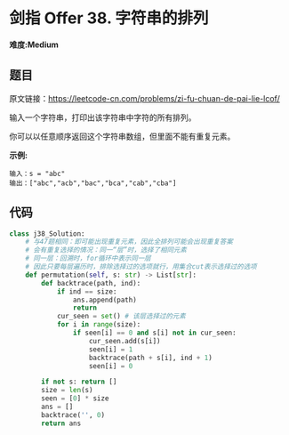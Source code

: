 # 剑指 Offer 38. 字符串的排列
**难度:Medium**
## 题目
原文链接：https://leetcode-cn.com/problems/zi-fu-chuan-de-pai-lie-lcof/

输入一个字符串，打印出该字符串中字符的所有排列。

你可以以任意顺序返回这个字符串数组，但里面不能有重复元素。

**示例:**
```
输入：s = "abc"
输出：["abc","acb","bac","bca","cab","cba"]
```

## 代码
```python
class j38_Solution:
    # 与47题相同：即可能出现重复元素，因此全排列可能会出现重复答案
    # 会有重复选择的情况：同一“层”时，选择了相同元素
    # 同一层：回溯时，for循环中表示同一层
    # 因此只要每层遍历时，排除选择过的选项就行，用集合cut表示选择过的选项
    def permutation(self, s: str) -> List[str]:
        def backtrace(path, ind):
            if ind == size:
                ans.append(path)
                return
            cur_seen = set() # 该层选择过的元素
            for i in range(size):
                if seen[i] == 0 and s[i] not in cur_seen:
                    cur_seen.add(s[i])
                    seen[i] = 1
                    backtrace(path + s[i], ind + 1)
                    seen[i] = 0

        if not s: return []
        size = len(s)
        seen = [0] * size
        ans = []
        backtrace('', 0)
        return ans
```

